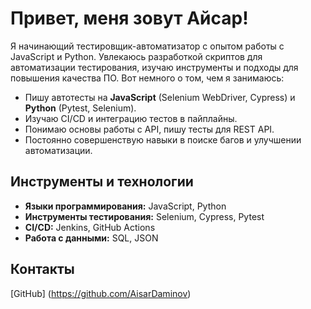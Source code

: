 # Привет, меня зовут Айсар!
Я начинающий тестировщик-автоматизатор с опытом работы с JavaScript и Python. Увлекаюсь разработкой скриптов для автоматизации тестирования, изучаю инструменты и подходы для повышения качества ПО. Вот немного о том, чем я занимаюсь:

- Пишу автотесты на **JavaScript** (Selenium WebDriver, Cypress) и **Python** (Pytest, Selenium).
- Изучаю CI/CD и интеграцию тестов в пайплайны.
- Понимаю основы работы с API, пишу тесты для REST API.
- Постоянно совершенствую навыки в поиске багов и улучшении автоматизации.

## Инструменты и технологии
- **Языки программирования:** JavaScript, Python
- **Инструменты тестирования:** Selenium, Cypress, Pytest
- **CI/CD:** Jenkins, GitHub Actions
- **Работа с данными:** SQL, JSON

## Контакты
 [GitHub] (https://github.com/AisarDaminov)